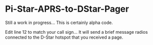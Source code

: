 # Pi-Star-APRS-to-DStar-Pager

Still a work in progress... This is certainly alpha code. 

Edit line 12 to match your call sign... It will send a brief message radios connected to the D-Star hotspot that you received a page.


